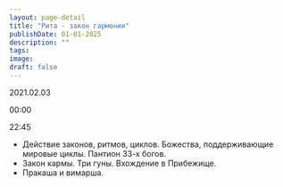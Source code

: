 ```yaml
---
layout: page-detail
title: "Рита - закон гармонии"
publishDate: 01-01-2025
description: ""
tags:
image:
draft: false
---
```


2021.02.03

00:00 

22:45 

* Действие законов, ритмов, циклов. Божества, поддерживающие мировые циклы. Пантион 33-х богов.
* Закон кармы. Три гуны. Вхождение в Прибежище.
* Пракаша и вимарша.

  
